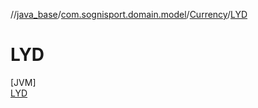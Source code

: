 //[java_base](../../../../index.md)/[com.sognisport.domain.model](../../index.md)/[Currency](../index.md)/[LYD](index.md)

# LYD

[JVM]\
[LYD](index.md)
